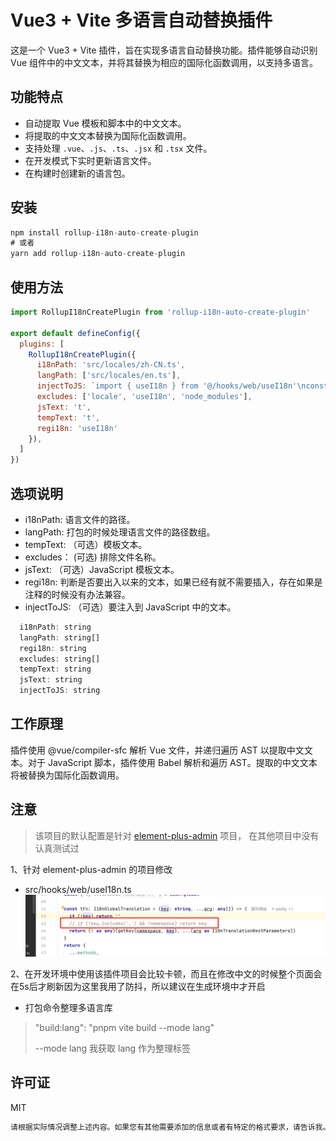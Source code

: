 # Vue3 + Vite 多语言自动替换插件

这是一个 Vue3 + Vite 插件，旨在实现多语言自动替换功能。插件能够自动识别 Vue 组件中的中文文本，并将其替换为相应的国际化函数调用，以支持多语言。

## 功能特点

- 自动提取 Vue 模板和脚本中的中文文本。
- 将提取的中文文本替换为国际化函数调用。
- 支持处理 `.vue`、`.js`、`.ts`、`.jsx` 和 `.tsx` 文件。
- 在开发模式下实时更新语言文件。
- 在构建时创建新的语言包。

## 安装

```javascript
npm install rollup-i18n-auto-create-plugin
# 或者
yarn add rollup-i18n-auto-create-plugin
```
## 使用方法

```javascript
import RollupI18nCreatePlugin from 'rollup-i18n-auto-create-plugin'

export default defineConfig({
  plugins: [
    RollupI18nCreatePlugin({
      i18nPath: 'src/locales/zh-CN.ts',
      langPath: ['src/locales/en.ts'],
      injectToJS: `import { useI18n } from '@/hooks/web/useI18n'\nconst { t } = useI18n()`,
      excludes: ['locale', 'useI18n', 'node_modules'],
      jsText: 't',
      tempText: 't',
      regi18n: 'useI18n'
    }),
  ]
})
```

## 选项说明
- i18nPath: 语言文件的路径。
- langPath: 打包的时候处理语言文件的路径数组。
- tempText: （可选）模板文本。
- excludes： (可选) 排除文件名称。
- jsText: （可选）JavaScript 模板文本。
- regi18n: 判断是否要出入以来的文本，如果已经有就不需要插入，存在如果是注释的时候没有办法兼容。
- injectToJS: （可选）要注入到 JavaScript 中的文本。

```javascript
  i18nPath: string
  langPath: string[]
  regi18n: string
  excludes: string[]
  tempText: string
  jsText: string
  injectToJS: string
```

## 工作原理
插件使用 @vue/compiler-sfc 解析 Vue 文件，并递归遍历 AST 以提取中文文本。对于 JavaScript 脚本，插件使用 Babel 解析和遍历 AST。提取的中文文本将被替换为国际化函数调用。

## 注意
> 该项目的默认配置是针对 [element-plus-admin](https://element-plus-admin.cn/) 项目，
> 在其他项目中没有认真测试过

1、针对 element-plus-admin 的项目修改
- src/hooks/web/useI18n.ts
![img.png](img.png)

2、在开发环境中使用该插件项目会比较卡顿，而且在修改中文的时候整个页面会在5s后才刷新因为这里我用了防抖，所以建议在生成环境中才开启

- 打包命令整理多语言库
> "build:lang": "pnpm vite build --mode lang"
> 
> --mode lang 我获取 lang 作为整理标签


## 许可证
MIT

```javascript
请根据实际情况调整上述内容。如果您有其他需要添加的信息或者有特定的格式要求，请告诉我。
```

